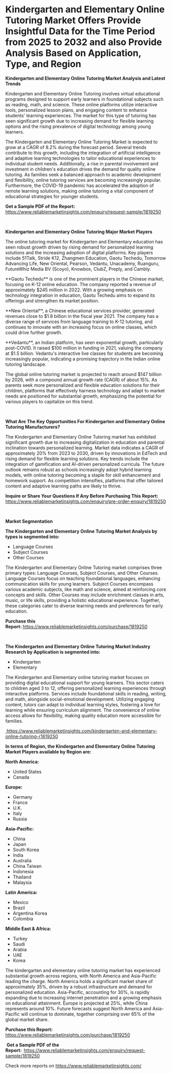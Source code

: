 <p><h1>Kindergarten and Elementary Online Tutoring Market Offers Provide Insightful Data for the Time Period from 2025 to 2032 and also Provide Analysis Based on Application, Type, and Region</h1></p><p><strong>Kindergarten and Elementary Online Tutoring Market Analysis and Latest Trends</strong></p>
<p><p>Kindergarten and Elementary Online Tutoring involves virtual educational programs designed to support early learners in foundational subjects such as reading, math, and science. These online platforms utilize interactive tools, personalized lesson plans, and engaging content to enhance students' learning experiences. The market for this type of tutoring has seen significant growth due to increasing demand for flexible learning options and the rising prevalence of digital technology among young learners.</p><p>The Kindergarten and Elementary Online Tutoring Market is expected to grow at a CAGR of 8.2% during the forecast period. Several trends contribute to this growth, including the integration of artificial intelligence and adaptive learning technologies to tailor educational experiences to individual student needs. Additionally, a rise in parental involvement and investment in children's education drives the demand for quality online tutoring. As families seek a balanced approach to academic development and flexibility, online tutoring services are becoming increasingly popular. Furthermore, the COVID-19 pandemic has accelerated the adoption of remote learning solutions, making online tutoring a vital component of educational strategies for younger students.</p></p>
<p><strong>Get a Sample PDF of the Report:&nbsp;</strong> <a href="https://www.reliablemarketinsights.com/enquiry/request-sample/1819250?utm_campaign=1937&utm_medium=2&utm_source=Github&utm_content=ia&utm_term=11032025&utm_id=kindergarten-and-elementary-online-tutoring">https://www.reliablemarketinsights.com/enquiry/request-sample/1819250</a></p>
<p>&nbsp;</p>
<p><strong>Kindergarten and Elementary Online Tutoring Major Market Players</strong></p>
<p><p>The online tutoring market for Kindergarten and Elementary education has seen robust growth driven by rising demand for personalized learning solutions and the increasing adoption of digital platforms. Key players include 51Talk, Stride K12, Zhangmen Education, Gaotu Techedu, Tomorrow Advancing Life, New Oriental, Pearson, Vedantu, Unacademy, Ruanguru, FutureWhiz Media BV (Scoyo), Knowbox, ClubZ, Preply, and Cambly.</p><p>**Gaotu Techedu** is one of the prominent players in the Chinese market, focusing on K-12 online education. The company reported a revenue of approximately $245 million in 2022. With a growing emphasis on technology integration in education, Gaotu Techedu aims to expand its offerings and strengthen its market position.</p><p>**New Oriental**, a Chinese educational services provider, generated revenues close to $1.8 billion in the fiscal year 2021. The company has a diverse range of services from language training to K-12 tutoring, and continues to innovate with an increasing focus on online classes, which could drive further growth.</p><p>**Vedantu**, an Indian platform, has seen exponential growth, particularly post-COVID. It raised $100 million in funding in 2021, valuing the company at $1.5 billion. Vedantu's interactive live classes for students are becoming increasingly popular, indicating a promising trajectory in the Indian online tutoring landscape.</p><p>The global online tutoring market is projected to reach around $147 billion by 2026, with a compound annual growth rate (CAGR) of about 15%. As parents seek more personalized and flexible education solutions for their children, platforms that effectively harness technology and adapt to market needs are positioned for substantial growth, emphasizing the potential for various players to capitalize on this trend.</p></p>
<p>&nbsp;</p>
<p><strong>What Are The Key Opportunities For Kindergarten and Elementary Online Tutoring Manufacturers?</strong></p>
<p><p>The Kindergarten and Elementary Online Tutoring market has exhibited significant growth due to increasing digitalization in education and parental inclination towards personalized learning. Market data indicates a CAGR of approximately 20% from 2023 to 2030, driven by innovations in EdTech and rising demand for flexible learning solutions. Key trends include the integration of gamification and AI-driven personalized curricula. The future outlook remains robust as schools increasingly adopt hybrid learning models, with online tutoring becoming a staple for skill enhancement and homework support. As competition intensifies, platforms that offer tailored content and adaptive learning paths are likely to thrive.</p></p>
<p><strong>Inquire or Share Your Questions If Any Before Purchasing This Report:</strong> <a href="https://www.reliablemarketinsights.com/enquiry/pre-order-enquiry/1819250?utm_campaign=1937&utm_medium=2&utm_source=Github&utm_content=ia&utm_term=11032025&utm_id=kindergarten-and-elementary-online-tutoring">https://www.reliablemarketinsights.com/enquiry/pre-order-enquiry/1819250</a></p>
<p>&nbsp;</p>
<p><strong>Market Segmentation</strong></p>
<p><strong>The Kindergarten and Elementary Online Tutoring Market Analysis by types is segmented into:</strong></p>
<p><ul><li>Language Courses</li><li>Subject Courses</li><li>Other Courses</li></ul></p>
<p><p>The Kindergarten and Elementary Online Tutoring market comprises three primary types: Language Courses, Subject Courses, and Other Courses. Language Courses focus on teaching foundational languages, enhancing communication skills for young learners. Subject Courses encompass various academic subjects, like math and science, aimed at reinforcing core concepts and skills. Other Courses may include enrichment classes in arts, music, or life skills, providing a holistic educational experience. Together, these categories cater to diverse learning needs and preferences for early education.</p></p>
<p><strong>Purchase this Report:&nbsp;</strong><a href="https://www.reliablemarketinsights.com/purchase/1819250?utm_campaign=1937&utm_medium=2&utm_source=Github&utm_content=ia&utm_term=11032025&utm_id=kindergarten-and-elementary-online-tutoring">https://www.reliablemarketinsights.com/purchase/1819250</a></p>
<p>&nbsp;</p>
<p><strong>The Kindergarten and Elementary Online Tutoring Market Industry Research by Application is segmented into:</strong></p>
<p><ul><li>Kindergarten</li><li>Elementary</li></ul></p>
<p><p>The Kindergarten and Elementary online tutoring market focuses on providing digital educational support for young learners. This sector caters to children aged 3 to 12, offering personalized learning experiences through interactive platforms. Services include foundational skills in reading, writing, and math, alongside social-emotional development. Utilizing engaging content, tutors can adapt to individual learning styles, fostering a love for learning while ensuring curriculum alignment. The convenience of online access allows for flexibility, making quality education more accessible for families.</p></p>
<p><a href="https://www.reliablemarketinsights.com/kindergarten-and-elementary-online-tutoring-r1819250?utm_campaign=1937&utm_medium=2&utm_source=Github&utm_content=ia&utm_term=11032025&utm_id=kindergarten-and-elementary-online-tutoring">&nbsp;https://www.reliablemarketinsights.com/kindergarten-and-elementary-online-tutoring-r1819250</a></p>
<p><strong>In terms of Region, the Kindergarten and Elementary Online Tutoring Market Players available by Region are:</strong></p>
<p>
    <p> <strong> North America: </strong>
        <ul>
            <li>United States</li>
            <li>Canada</li>
        </ul>
        </p> 
    <p> <strong> Europe: </strong>
        <ul>
            <li>Germany</li>
            <li>France</li>
            <li>U.K.</li>
            <li>Italy</li>
            <li>Russia</li>
        </ul>
        </p> 
    <p> <strong> Asia-Pacific: </strong>
        <ul>
            <li>China</li>
            <li>Japan</li>
            <li>South Korea</li>
            <li>India</li>
            <li>Australia</li>
            <li>China Taiwan</li>
            <li>Indonesia</li>
            <li>Thailand</li>
            <li>Malaysia</li>
        </ul>
        </p> 
    <p> <strong> Latin America: </strong>
        <ul>
            <li>Mexico</li>
            <li>Brazil</li>
            <li>Argentina Korea</li>
            <li>Colombia</li>
        </ul>
        </p> 
    <p> <strong> Middle East & Africa: </strong>
        <ul>
            <li>Turkey</li>
            <li>Saudi</li>
            <li>Arabia</li>
            <li>UAE</li>
            <li>Korea</li>
        </ul>
    </p>
    </p>
<p><p>The kindergarten and elementary online tutoring market has experienced substantial growth across regions, with North America and Asia-Pacific leading the charge. North America holds a significant market share of approximately 35%, driven by a robust infrastructure and demand for personalized education. Asia-Pacific, accounting for 30%, is rapidly expanding due to increasing internet penetration and a growing emphasis on educational attainment. Europe is projected at 25%, while China represents around 10%. Future forecasts suggest North America and Asia-Pacific will continue to dominate, together comprising over 65% of the global market share.</p></p>
<p><strong>Purchase this Report: </strong><a href="https://www.reliablemarketinsights.com/purchase/1819250?utm_campaign=1937&utm_medium=2&utm_source=Github&utm_content=ia&utm_term=11032025&utm_id=kindergarten-and-elementary-online-tutoring">https://www.reliablemarketinsights.com/purchase/1819250</a></p>
<p>&nbsp;<strong>Get a Sample PDF of the Report:&nbsp;&nbsp;</strong><a href="https://www.reliablemarketinsights.com/enquiry/request-sample/1819250?utm_campaign=1937&utm_medium=2&utm_source=Github&utm_content=ia&utm_term=11032025&utm_id=kindergarten-and-elementary-online-tutoring">https://www.reliablemarketinsights.com/enquiry/request-sample/1819250</a></p>
<p><strong></strong></p>
<p>Check more reports on <a href="https://www.reliablemarketinsights.com/?utm_campaign=1937&utm_medium=2&utm_source=Github&utm_content=ia&utm_term=11032025&utm_id=kindergarten-and-elementary-online-tutoring">https://www.reliablemarketinsights.com/</a></p>